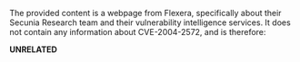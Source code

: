 The provided content is a webpage from Flexera, specifically about their Secunia Research team and their vulnerability intelligence services. It does not contain any information about CVE-2004-2572, and is therefore:

**UNRELATED**